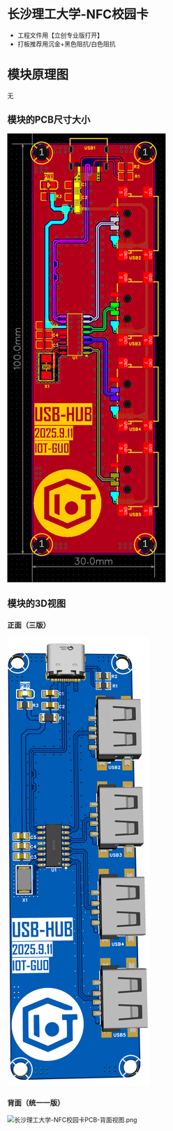 # 长沙理工大学-NFC校园卡

- 工程文件用【立创专业版打开】
- 打板推荐用沉金+黑色阻抗/白色阻抗


# 模块原理图

无

## 模块的PCB尺寸大小

![USB-HUB-V2.0PCB-尺寸图.png](https://github.com/CSUST-IOTQRS/PCB-Design/blob/main/USB-HUB-2.0/USB-HUB-V2.0PCB-%E5%B0%BA%E5%AF%B8%E5%9B%BE.png)

## 模块的3D视图

### 正面（三版）

![USB-HUB-V2.0PCB-3D视图.png](https://github.com/CSUST-IOTQRS/PCB-Design/blob/main/USB-HUB-2.0/USB-HUB-V2.0PCB-3D%E8%A7%86%E5%9B%BE.png)

### 背面（统一一版）

![长沙理工大学-NFC校园卡PCB-背面视图.png]()
